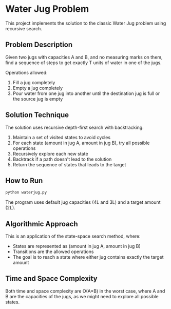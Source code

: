 # Water Jug Problem

This project implements the solution to the classic Water Jug problem using recursive search.

## Problem Description

Given two jugs with capacities A and B, and no measuring marks on them, find a sequence of steps to get exactly T units of water in one of the jugs.

Operations allowed:
1. Fill a jug completely
2. Empty a jug completely
3. Pour water from one jug into another until the destination jug is full or the source jug is empty

## Solution Technique

The solution uses recursive depth-first search with backtracking:

1. Maintain a set of visited states to avoid cycles
2. For each state (amount in jug A, amount in jug B), try all possible operations
3. Recursively explore each new state
4. Backtrack if a path doesn't lead to the solution
5. Return the sequence of states that leads to the target

## How to Run

```bash
python waterjug.py
```

The program uses default jug capacities (4L and 3L) and a target amount (2L).

## Algorithmic Approach

This is an application of the state-space search method, where:
- States are represented as (amount in jug A, amount in jug B)
- Transitions are the allowed operations
- The goal is to reach a state where either jug contains exactly the target amount

## Time and Space Complexity

Both time and space complexity are O(A×B) in the worst case, where A and B are the capacities of the jugs, as we might need to explore all possible states.
